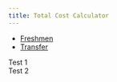 ```yaml
---
title: Total Cost Calculator
---
```


 <div class="row">
    <div class="col s12">
      <ul class="tabs">
        <li class="tab col s6"><a href="#test1">Freshmen</a></li>
        <li class="tabcol s6"><a  href="#test2">Transfer</a></li>
      </ul>
    </div>
    <div id="test1" class="col s12">Test 1</div>
    <div id="test2" class="col s12">Test 2</div>
  </div>